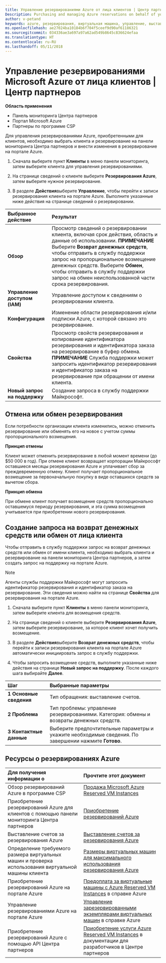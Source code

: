```yaml
---
title: Управление резервированиями Azure от лица клиентов | Центр партнеров
Description: Purchasing and managing Azure reservations on behalf of your customers.
author: v-petand
keywords: azure, резервирования, виртуальная машина, управление, выставление счетов, приобретение
ms.openlocfilehash: ae27024ba10184b6f704f5ceef9d90af61186321
ms.sourcegitcommit: 034336ae3a697a97a62ad549b8645c836624efaa
ms.translationtype: HT
ms.contentlocale: ru-RU
ms.lasthandoff: 05/11/2018
---
```

# <a name="manage-microsoft-azure-reservations-on-behalf-of-your-customers"></a>Управление резервированиями Microsoft Azure от лица клиентов | Центр партнеров

**Область применения**

-  Панель мониторинга Центра партнеров
-  Портал Microsoft Azure
-  Партнеры по программе CSP

Для управления резервированиями Azure, приобретенными для клиентов, необходимо выбрать клиента и резервирование на панели мониторинга Центра партнеров и внести изменения в резервирование на портале Azure. 

1. Сначала выберите пункт **Клиенты** в меню панели мониторинга, затем выберите клиента для управления резервированиями. 

2. На странице сведений о клиенте выберите **Резервирования Azure**, затем выберите нужное резервирование.  

3. В разделе **Действия**выберите **Управление**, чтобы перейти к записи резервирования клиента на портале Azure. Выполните указанные ниже действия на странице сведений о резервировании.  

|**Выбранное действие**   |**Результат**    |
|:-----------------------------|:-----------------|
|**Обзор**   |Просмотр сведений о резервировании клиента, включая срок действия, область и данные об использовании. **ПРИМЕЧАНИЕ** Выберите **Возврат денежных средств**, чтобы отправить в службу поддержки запрос на пропорциональное возмещение денежных средств. Выберите **Обмен**, чтобы отправить в службу поддержки запрос на обмен неиспользованной части срока резервирования.  
|**Управление доступом (IAM)**   |Управление доступом к сведениям о резервировании клиента.|
|**Конфигурация**   |Изменение области резервирования и/или подписки Azure, с которой связано это резервирование.    |
|**Свойства**   |Просмотр свойств резервирования и копирование идентификатора резервирования и идентификатора заказа на резервирование в буфер обмена. **ПРИМЕЧАНИЕ** Служба поддержки может запросить идентификатор резервирования и идентификатор заказа на резервирование при обращении от имени клиента.    |
|**Новый запрос на поддержку**    |Создание запроса в службу поддержки Майкрософт.   |
 
## <a name="cancel-or-exchange-a-reservation"></a>Отмена или обмен резервирования 
Если потребности организации клиента изменились, можно отменить резервирование или обменять его на новое с учетом суммы пропорционального возмещения. 

**Принцип отмены**

Клиент может отменить резервирование в любой момент времени (до $50 000 в год). При отмене клиент возвращает корпорации Майкрософт оставшиеся месяцы резервирования Azure и уплачивает сбор за преждевременную отмену. Клиент получает пропорциональное возмещение за первоначальную покупку в виде оставшихся средств за вычетом сбора. 

**Принцип обмена** 

При обмене клиент получает возмещение средств пропорционально оставшемуся периоду резервирования, и эта сумма возмещения учитывается при приобретении нового резервирования.   

## <a name="request-a-refund-or-exchange-on-behalf-of-a-customer"></a>Создание запроса на возврат денежных средств или обмен от лица клиента 

Чтобы отправить в службу поддержки запрос на возврат денежных средств или обмен от имени клиента, необходимо выбрать клиента и резервирование на панели мониторинга Центра партнеров, а затем создать запрос на поддержку на портале Azure. 

>[!NOTE]
>Агенты службы поддержки Майкрософт могут запросить идентификатор резервирования и идентификатор заказа на резервирование. Эти сведения можно найти на странице **Свойства** для резервирования на портале Azure. 

1. Сначала выберите пункт **Клиенты** в меню панели мониторинга, затем выберите клиента для возмещения средств. 

2. На странице сведений о клиенте выберите **Резервирования Azure**, затем выберите резервирование, за которое клиент хочет получить возмещение.  

3. В разделе **Действия**выберите **Возврат денежных средств**, чтобы перейти к записи резервирования клиента на портале Azure автоматически инициировать запрос в службу поддержки.  

4. Чтобы запросить возмещение средств, выполните указанные ниже действия на странице **Новый запрос на поддержку**. После каждого шага выбирайте **Далее**. 

|**Шаг**   |**Выбранные параметры**    |
|:-----------------------------|:-----------------|
|**1 Основные сведения**   |Тип обращения: выставление счетов.  |
|**2 Проблема**   |Тип проблемы: управление резервированиями. Категория: обмены и возвраты денежных средств. |
|**3 Контактные данные**   |Выберите предпочтительные параметры и укажите необходимые сведения. По завершении нажмите **Готово**.   |

## <a name="azure-reservations-resources"></a>Ресурсы о резервированиях Azure
|**Для получения информации о**   |**Прочтите этот документ**    |
|:-----------------------------|:-----------------|
|Обзор резервирований Azure в программе CSP  | [Продажа Microsoft Azure Reserved VM Instances](azure-reservations.md) |
|Приобретение резервирований Azure для клиентов с помощью панели мониторинга Центра партнеров   |[Приобретение резервирований Azure](azure-reservations-buying.md) |
|Выставление счетов за резервирования Azure   |[Выставление счетов за резервирования Azure](azure-reservations-billing.md)   |
|Определение требуемого размера виртуальных машин и проверка использования виртуальной машины клиента   |[Размеры виртуальных машин для максимального использования резервирования Azure](azure-usage.md)   |
|Приобретение резервирований Azure на портале Azure | [Предоплата за виртуальные машины с Azure Reserved VM Instances](https://docs.microsoft.com/azure/virtual-machines/windows/prepay-reserved-vm-instances) в справке Azure |
|Управление резервированиями Azure на портале Azure   |[Управление зарезервированными экземплярами виртуальных машин](https://docs.microsoft.com/azure/billing/billing-manage-reserved-vm-instance) в справке Azure  |
|Приобретение резервирований Azure с помощью API Центра партнеров | [Приобретение услуги Azure Reserved VM Instances](https://docs.microsoft.com/partner-center/develop/purchase-azure-reserved-vm-instances) в документации для разработчиков в Центре партнеров

